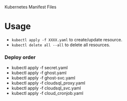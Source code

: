 Kubernetes Manifest Files

# Usage

- `kubectl apply -f XXXX.yaml`  to create/update resource.
- `kubectl delete all --all`  to delete all resources.

### Deploy order

- kubectl apply -f secret.yaml
- kubectl apply -f ghost.yaml
- kubectl apply -f ghost-svc.yaml
- kubectl apply -f cloudsql_proxy.yaml
- kubectl apply -f cloudsql_svc.yaml
- kubectl apply -f cloud_cronjob.yaml